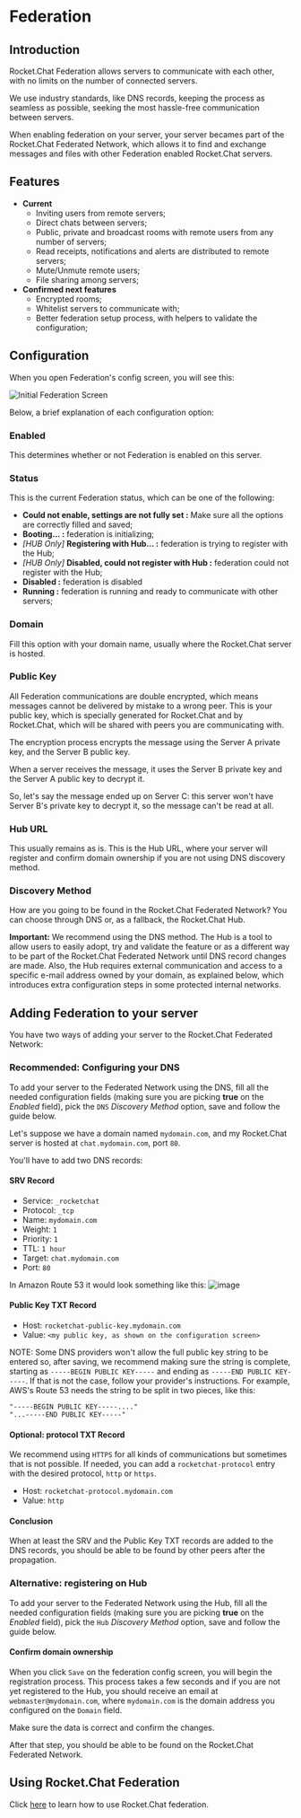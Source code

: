 # Federation

## Introduction

Rocket.Chat Federation allows servers to communicate with each other, with no limits on the number of connected servers.

We use industry standards, like DNS records, keeping the process as seamless as possible, seeking the most hassle-free communication between servers.

When enabling federation on your server, your server becames part of the Rocket.Chat Federated Network, which allows it to find and exchange messages and files with other Federation enabled Rocket.Chat servers.

## Features

- **Current**
    - Inviting users from remote servers;
    - Direct chats between servers;
    - Public, private and broadcast rooms with remote users from any number of servers;
    - Read receipts, notifications and alerts are distributed to remote servers;
    - Mute/Unmute remote users;
    - File sharing among servers;
- **Confirmed next features**
    - Encrypted rooms;
    - Whitelist servers to communicate with;
    - Better federation setup process, with helpers to validate the configuration;

## Configuration

When you open Federation's config screen, you will see this:

![Initial Federation Screen](./initial.png)

Below, a brief explanation of each configuration option:

### Enabled

This determines whether or not Federation is enabled on this server.

### Status

This is the current Federation status, which can be one of the following:

- **Could not enable, settings are not fully set :** Make sure all the options are correctly filled and saved;
- **Booting... :** federation is initializing;
- _[HUB Only]_ **Registering with Hub... :** federation is trying to register with the Hub;
- _[HUB Only]_ **Disabled, could not register with Hub :** federation could not register with the Hub;
- **Disabled :** federation is disabled
- **Running :** federation is running and ready to communicate with other servers;

### Domain

Fill this option with your domain name, usually where the Rocket.Chat server is hosted.

### Public Key

All Federation communications are double encrypted, which means messages cannot be delivered by mistake to a wrong peer. This is your public key, which is specially generated for Rocket.Chat and by Rocket.Chat, which will be shared with peers you are communicating with.

The encryption process encrypts the message using the Server A private key, and the Server B public key.

When a server receives the message, it uses the Server B private key and the Server A public key to decrypt it.

So, let's say the message ended up on Server C: this server won't have Server B's private key to decrypt it, so the message can't be read at all.

### Hub URL

This usually remains as is. This is the Hub URL, where your server will register and confirm domain ownership if you are not using DNS discovery method.

### Discovery Method

How are you going to be found in the Rocket.Chat Federated Network? You can choose through DNS or, as a fallback, the Rocket.Chat Hub.

**Important:** We recommend using the DNS method. The Hub is a tool to allow users to easily adopt, try and validate the feature or as a different way to be part of the Rocket.Chat Federated Network until DNS record changes are made. Also, the Hub requires external communication and access to a specific e-mail address owned by your domain, as explained below, which introduces extra configuration steps in some protected internal networks.

## Adding Federation to your server

You have two ways of adding your server to the Rocket.Chat Federated Network:

### Recommended: Configuring your DNS

To add your server to the Federated Network using the DNS, fill all the needed configuration fields (making sure you are picking **true** on the _Enabled_ field), pick the `DNS` _Discovery Method_ option, save and follow the guide below.

Let's suppose we have a domain named `mydomain.com`, and my Rocket.Chat server is hosted at `chat.mydomain.com`, port `80`.

You'll have to add two DNS records:

#### SRV Record

- Service: `_rocketchat`
- Protocol: `_tcp`
- Name: `mydomain.com`
- Weight: `1`
- Priority: `1`
- TTL: `1 hour`
- Target: `chat.mydomain.com`
- Port: `80`

In Amazon Route 53 it would look something like this:
![image](https://user-images.githubusercontent.com/51996/53998274-c1496c80-4104-11e9-8571-3288fc7b2cc8.png)

#### Public Key TXT Record

- Host: `rocketchat-public-key.mydomain.com`
- Value: `<my public key, as shown on the configuration screen>`

NOTE: Some DNS providers won't allow the full public key string to be entered so, after saving, we recommend making sure the string is complete, starting as `-----BEGIN PUBLIC KEY-----` and ending as `-----END PUBLIC KEY-----`. If that is not the case, follow your provider's instructions. For example, AWS's Route 53 needs the string to be split in two pieces, like this:

```
"-----BEGIN PUBLIC KEY-----...."
"...-----END PUBLIC KEY-----"
```

#### Optional: protocol TXT Record

We recommend using `HTTPS` for all kinds of communications but sometimes that is not possible. If needed, you can add a `rocketchat-protocol` entry with the desired protocol, `http` or `https`.

- Host: `rocketchat-protocol.mydomain.com`
- Value: `http`

#### Conclusion

When at least the SRV and the Public Key TXT records are added to the DNS records, you should be able to be found by other peers after the propagation.

### Alternative: registering on Hub

To add your server to the Federated Network using the Hub, fill all the needed configuration fields (making sure you are picking **true** on the _Enabled_ field), pick the `Hub` _Discovery Method_ option, save and follow the guide below.

#### Confirm domain ownership

When you click `Save` on the federation config screen, you will begin the registration process. This process takes a few seconds and if you are not yet registered to the Hub, you should receive an email at `webmaster@mydomain.com`, where `mydomain.com` is the domain address you configured on the `Domain` field.

Make sure the data is correct and confirm the changes.

After that step, you should be able to be found on the Rocket.Chat Federated Network.

## Using Rocket.Chat Federation

Click [here](../../user-guides/talking-to-users-from-another-server/) to learn how to use Rocket.Chat federation.
